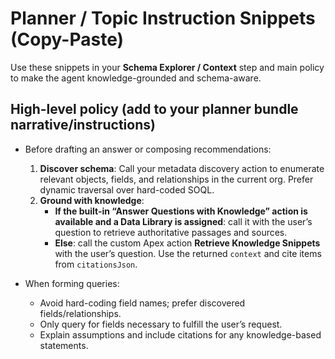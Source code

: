 # Planner / Topic Instruction Snippets (Copy-Paste)

Use these snippets in your **Schema Explorer / Context** step and main policy to make the agent knowledge-grounded and schema-aware.

## High-level policy (add to your planner bundle narrative/instructions)
- Before drafting an answer or composing recommendations:
  1. **Discover schema**: Call your metadata discovery action to enumerate relevant objects, fields, and relationships in the current org. Prefer dynamic traversal over hard-coded SOQL.
  2. **Ground with knowledge**:
     - **If the built-in “Answer Questions with Knowledge” action is available and a Data Library is assigned**: call it with the user’s question to retrieve authoritative passages and sources.
     - **Else**: call the custom Apex action **Retrieve Knowledge Snippets** with the user’s question. Use the returned `context` and cite items from `citationsJson`.

- When forming queries:
  - Avoid hard-coding field names; prefer discovered fields/relationships.
  - Only query for fields necessary to fulfill the user’s request.
  - Explain assumptions and include citations for any knowledge-based statements.
